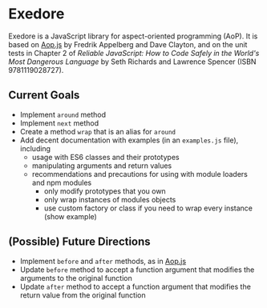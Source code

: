 # Exedore

Exedore is a JavaScript library for aspect-oriented programming (AoP). It is based on [Aop.js][1] by Fredrik Appelberg and Dave Clayton, and on the unit tests in Chapter 2 of _Reliable JavaScript: How to Code Safely in the World's Most Dangerous Language_ by Seth Richards and Lawrence Spencer (ISBN 9781119028727).

[1]: https://github.com/davedx/aop

## Current Goals

- Implement `around` method
- Implement `next` method
- Create a method `wrap` that is an alias for `around`
- Add decent documentation with examples (in an `examples.js` file), including 
    - usage with ES6 classes and their prototypes
    - manipulating arguments and return values
    - recommendations and precautions for using with module loaders and npm modules
        - only modify prototypes that you own
        - only wrap instances of modules objects
        - use custom factory or class if you need to wrap every instance (show example) 

## (Possible) Future Directions

- Implement `before` and `after` methods, as in [Aop.js][1]
- Update `before` method to accept a function argument that modifies the arguments to the original function
- Update `after` method to accept a function argument that modifies the return value from the original function
